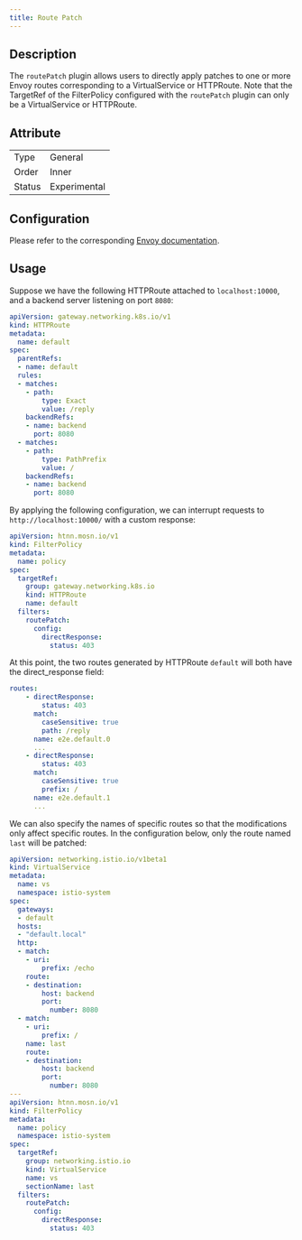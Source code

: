```yaml
---
title: Route Patch
---
```


## Description

The `routePatch` plugin allows users to directly apply patches to one or more Envoy routes corresponding to a VirtualService or HTTPRoute. Note that the TargetRef of the FilterPolicy configured with the `routePatch` plugin can only be a VirtualService or HTTPRoute.

## Attribute

|        |              |
|--------|--------------|
| Type   | General      |
| Order  | Inner        |
| Status | Experimental |

## Configuration

Please refer to the corresponding [Envoy documentation](https://www.envoyproxy.io/docs/envoy/latest/api-v3/config/route/v3/route_components.proto.html#envoy-v3-api-msg-config-route-v3-route).

## Usage

Suppose we have the following HTTPRoute attached to `localhost:10000`, and a backend server listening on port `8080`:

```yaml
apiVersion: gateway.networking.k8s.io/v1
kind: HTTPRoute
metadata:
  name: default
spec:
  parentRefs:
  - name: default
  rules:
  - matches:
    - path:
        type: Exact
        value: /reply
    backendRefs:
    - name: backend
      port: 8080
  - matches:
    - path:
        type: PathPrefix
        value: /
    backendRefs:
    - name: backend
      port: 8080
```

By applying the following configuration, we can interrupt requests to `http://localhost:10000/` with a custom response:

```yaml
apiVersion: htnn.mosn.io/v1
kind: FilterPolicy
metadata:
  name: policy
spec:
  targetRef:
    group: gateway.networking.k8s.io
    kind: HTTPRoute
    name: default
  filters:
    routePatch:
      config:
        directResponse:
          status: 403
```

At this point, the two routes generated by HTTPRoute `default` will both have the direct_response field:

```yaml
routes:
    - directResponse:
        status: 403
      match:
        caseSensitive: true
        path: /reply
      name: e2e.default.0
      ...
    - directResponse:
        status: 403
      match:
        caseSensitive: true
        prefix: /
      name: e2e.default.1
      ...
```

We can also specify the names of specific routes so that the modifications only affect specific routes. In the configuration below, only the route named `last` will be patched:

```yaml
apiVersion: networking.istio.io/v1beta1
kind: VirtualService
metadata:
  name: vs
  namespace: istio-system
spec:
  gateways:
  - default
  hosts:
  - "default.local"
  http:
  - match:
    - uri:
        prefix: /echo
    route:
    - destination:
        host: backend
        port:
          number: 8080
  - match:
    - uri:
        prefix: /
    name: last
    route:
    - destination:
        host: backend
        port:
          number: 8080
---
apiVersion: htnn.mosn.io/v1
kind: FilterPolicy
metadata:
  name: policy
  namespace: istio-system
spec:
  targetRef:
    group: networking.istio.io
    kind: VirtualService
    name: vs
    sectionName: last
  filters:
    routePatch:
      config:
        directResponse:
          status: 403
```
